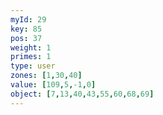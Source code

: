 ```yaml
---
myId: 29
key: 85
pos: 37
weight: 1
primes: 1
type: user
zones: [1,30,40]
value: [109,5,-1,0]
object: [7,13,40,43,55,60,68,69]
---
```

